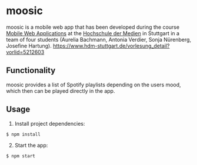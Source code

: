 # moosic

moosic is a mobile web app that has been developed during the course [Mobile Web Applications](https://www.hdm-stuttgart.de/vorlesung_detail?vorlid=5212603) at the [Hochschule der Medien](https://www.hdm-stuttgart.de/index_html) in Stuttgart in a team of four students (Aurelia Bachmann, Antonia Verdier, Sonja Nürenberg, Josefine Hartung). https://www.hdm-stuttgart.de/vorlesung_detail?vorlid=5212603


## Functionality

moosic provides a list of Spotify playlists depending on the users mood, which then can be played directly in the app.


## Usage

1. Install project dependencies:

`$ npm install`

2. Start the app:

`$ npm start`
